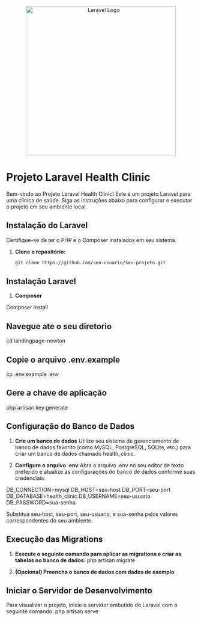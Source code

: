 <p align="center"><a href="https://laravel.com" target="_blank"><img src="https://raw.githubusercontent.com/laravel/art/master/logo-lockup/5%20SVG/2%20CMYK/1%20Full%20Color/laravel-logolockup-cmyk-red.svg" width="400" alt="Laravel Logo"></a></p>


# Projeto Laravel Health Clinic

Bem-vindo ao Projeto Laravel Health Clinic! Este é um projeto Laravel para uma clínica de saúde. Siga as instruções abaixo para configurar e executar o projeto em seu ambiente local.

## Instalação do Laravel

Certifique-se de ter o PHP e o Composer instalados em seu sistema.

1. **Clone o repositório:**
   ```bash
   git clone https://github.com/seu-usuario/seu-projeto.git


## Instalação Laravel 

1. **Composer**

Composer install


 ## Navegue ate o seu diretorio

 cd landingpage-newton


## Copie o arquivo .env.example
cp .env.example .env


## Gere a chave de aplicação 
php artisan key:generate


## Configuração do Banco de Dados


1. **Crie um banco de dados**
Utilize seu sistema de gerenciamento de banco de dados favorito (como MySQL, PostgreSQL, SQLite, etc.) para criar um banco de dados chamado health_clinic.

2. **Configure o arquivo .env**
Abra o arquivo .env no seu editor de texto preferido e atualize as configurações do banco de dados conforme suas credenciais:

DB_CONNECTION=mysql
DB_HOST=seu-host
DB_PORT=seu-port
DB_DATABASE=health_clinic
DB_USERNAME=seu-usuario
DB_PASSWORD=sua-senha

Substitua seu-host, seu-port, seu-usuario, e sua-senha pelos valores correspondentes do seu ambiente.

## Execução das Migrations

1. **Execute o seguinte comando para aplicar as migrations e criar as tabelas no banco de dados:**
php artisan migrate


2. **(Opcional) Preencha o banco de dados com dados de exemplo**


## Iniciar o Servidor de Desenvolvimento
Para visualizar o projeto, inicie o servidor embutido do Laravel com o seguinte comando:
php artisan serve




